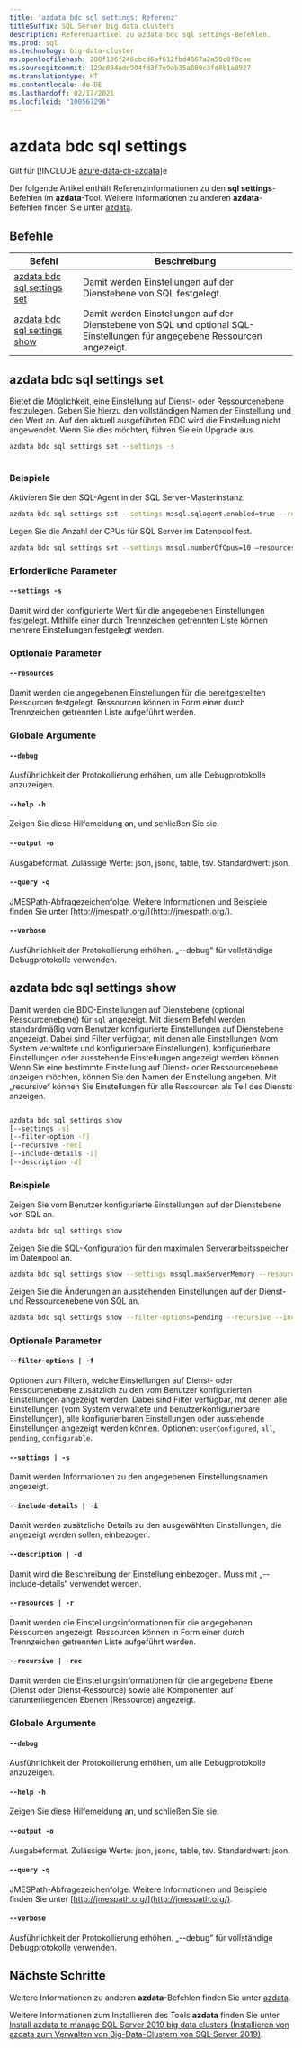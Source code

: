 ```yaml
---
title: 'azdata bdc sql settings: Referenz'
titleSuffix: SQL Server big data clusters
description: Referenzartikel zu azdata bdc sql settings-Befehlen.
ms.prod: sql
ms.technology: big-data-cluster
ms.openlocfilehash: 208f136f246cbcd6af612fbd4867a2a50c0f0cae
ms.sourcegitcommit: 129c084add904fd3f7e9ab35a800c3fd8b1a8927
ms.translationtype: HT
ms.contentlocale: de-DE
ms.lasthandoff: 02/17/2021
ms.locfileid: "100567296"
---
```

# <a name="azdata-bdc-sql-settings"></a>azdata bdc sql settings

Gilt für [!INCLUDE [azure-data-cli-azdata](../../includes/azure-data-cli-azdata.md)]e

Der folgende Artikel enthält Referenzinformationen zu den **sql settings**-Befehlen im **azdata**-Tool. Weitere Informationen zu anderen **azdata**-Befehlen finden Sie unter [azdata](reference-azdata.md).

## <a name="commands"></a>Befehle
|Befehl|Beschreibung|
| --- | --- |
[azdata bdc sql settings set](#azdata-bdc-sql-settings-set) | Damit werden Einstellungen auf der Dienstebene von SQL festgelegt.
[azdata bdc sql settings show](#azdata-bdc-sql-settings-show) | Damit werden Einstellungen auf der Dienstebene von SQL und optional SQL-Einstellungen für angegebene Ressourcen angezeigt.

## <a name="azdata-bdc-sql-settings-set"></a>azdata bdc sql settings set
Bietet die Möglichkeit, eine Einstellung auf Dienst- oder Ressourcenebene festzulegen. Geben Sie hierzu den vollständigen Namen der Einstellung und den Wert an. Auf den aktuell ausgeführten BDC wird die Einstellung nicht angewendet. Wenn Sie dies möchten, führen Sie ein Upgrade aus.
```bash
azdata bdc sql settings set --settings -s 
                        
```
### <a name="examples"></a>Beispiele
Aktivieren Sie den SQL-Agent in der SQL Server-Masterinstanz.
```bash 
azdata bdc sql settings set --settings mssql.sqlagent.enabled=true --resources master 
``` 
Legen Sie die Anzahl der CPUs für SQL Server im Datenpool fest.
```bash 
azdata bdc sql settings set --settings mssql.numberOfCpus=10 –resources data-0 
``` 

### <a name="required-parameters"></a>Erforderliche Parameter
#### `--settings -s`
Damit wird der konfigurierte Wert für die angegebenen Einstellungen festgelegt. Mithilfe einer durch Trennzeichen getrennten Liste können mehrere Einstellungen festgelegt werden.
### <a name="optional-parameters"></a>Optionale Parameter 
#### `--resources` 
Damit werden die angegebenen Einstellungen für die bereitgestellten Ressourcen festgelegt. Ressourcen können in Form einer durch Trennzeichen getrennten Liste aufgeführt werden. 

### <a name="global-arguments"></a>Globale Argumente
#### `--debug`
Ausführlichkeit der Protokollierung erhöhen, um alle Debugprotokolle anzuzeigen.
#### `--help -h`
Zeigen Sie diese Hilfemeldung an, und schließen Sie sie.
#### `--output -o`
Ausgabeformat.  Zulässige Werte: json, jsonc, table, tsv.  Standardwert: json.
#### `--query -q`
JMESPath-Abfragezeichenfolge. Weitere Informationen und Beispiele finden Sie unter [http://jmespath.org/](http://jmespath.org/).
#### `--verbose`
Ausführlichkeit der Protokollierung erhöhen. „--debug“ für vollständige Debugprotokolle verwenden.

## <a name="azdata-bdc-sql-settings-show"></a>azdata bdc sql settings show
Damit werden die BDC-Einstellungen auf Dienstebene (optional Ressourcenebene) für `sql` angezeigt. Mit diesem Befehl werden standardmäßig vom Benutzer konfigurierte Einstellungen auf Dienstebene angezeigt. Dabei sind Filter verfügbar, mit denen alle Einstellungen (vom System verwaltete und konfigurierbare Einstellungen), konfigurierbare Einstellungen oder ausstehende Einstellungen angezeigt werden können. Wenn Sie eine bestimmte Einstellung auf Dienst- oder Ressourcenebene anzeigen möchten, können Sie den Namen der Einstellung angeben. Mit „recursive“ können Sie Einstellungen für alle Ressourcen als Teil des Diensts anzeigen. 
```bash

azdata bdc sql settings show 
[--settings -s]
[--filter-option -f]  
[--recursive -rec]
[--include-details -i]  
[--description -d]
```
### <a name="examples"></a>Beispiele
Zeigen Sie vom Benutzer konfigurierte Einstellungen auf der Dienstebene von SQL an. 
```bash
azdata bdc sql settings show
```
Zeigen Sie die SQL-Konfiguration für den maximalen Serverarbeitsspeicher im Datenpool an.
```bash
azdata bdc sql settings show --settings mssql.maxServerMemory --resources data-0 
```
Zeigen Sie die Änderungen an ausstehenden Einstellungen auf der Dienst- und Ressourcenebene von SQL an.
```bash
azdata bdc sql settings show --filter-options=pending --recursive --include-details
```
### <a name="optional-parameters"></a>Optionale Parameter 
#### `--filter-options | -f` 
Optionen zum Filtern, welche Einstellungen auf Dienst- oder Ressourcenebene zusätzlich zu den vom Benutzer konfigurierten Einstellungen angezeigt werden. Dabei sind Filter verfügbar, mit denen alle Einstellungen (vom System verwaltete und benutzerkonfigurierbare Einstellungen), alle konfigurierbaren Einstellungen oder ausstehende Einstellungen angezeigt werden können. Optionen: `userConfigured`, `all`, `pending`, `configurable`.
#### `--settings | -s` 
Damit werden Informationen zu den angegebenen Einstellungsnamen angezeigt. 
#### `--include-details | -i` 
Damit werden zusätzliche Details zu den ausgewählten Einstellungen, die angezeigt werden sollen, einbezogen. 
#### `--description | -d` 
Damit wird die Beschreibung der Einstellung einbezogen. Muss mit „--include-details“ verwendet werden. 
#### `--resources | -r` 
Damit werden die Einstellungsinformationen für die angegebenen Ressourcen angezeigt. Ressourcen können in Form einer durch Trennzeichen getrennten Liste aufgeführt werden. 
#### `--recursive | -rec` 
Damit werden die Einstellungsinformationen für die angegebene Ebene (Dienst oder Dienst-Ressource) sowie alle Komponenten auf darunterliegenden Ebenen (Ressource) angezeigt. 

### <a name="global-arguments"></a>Globale Argumente
#### `--debug`
Ausführlichkeit der Protokollierung erhöhen, um alle Debugprotokolle anzuzeigen.
#### `--help -h`
Zeigen Sie diese Hilfemeldung an, und schließen Sie sie.
#### `--output -o`
Ausgabeformat.  Zulässige Werte: json, jsonc, table, tsv.  Standardwert: json.
#### `--query -q`
JMESPath-Abfragezeichenfolge. Weitere Informationen und Beispiele finden Sie unter [http://jmespath.org/](http://jmespath.org/).
#### `--verbose`
Ausführlichkeit der Protokollierung erhöhen. „--debug“ für vollständige Debugprotokolle verwenden.

## <a name="next-steps"></a>Nächste Schritte

Weitere Informationen zu anderen **azdata**-Befehlen finden Sie unter [azdata](reference-azdata.md). 

Weitere Informationen zum Installieren des Tools **azdata** finden Sie unter [Install azdata to manage SQL Server 2019 big data clusters (Installieren von azdata zum Verwalten von Big-Data-Clustern von SQL Server 2019)](../install/deploy-install-azdata.md).
